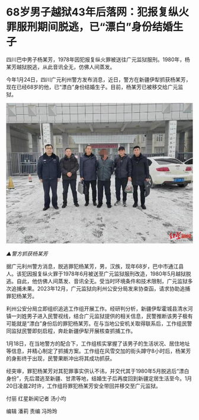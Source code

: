 # 68岁男子越狱43年后落网：犯报复纵火罪服刑期间脱逃，已“漂白”身份结婚生子

四川巴中男子杨某芳，1978年因犯报复纵火罪被送往广元监狱服刑。1980年，杨某芳越狱脱逃，从此音讯全无，仿佛人间蒸发。

今年1月24日，四川广元利州警方发布消息，近日，警方在新疆伊犁抓获杨某芳，现在已经68岁的他，已“漂白”身份结婚生子。目前，杨某芳已被移交给广元监狱。

![f1fa8fecadc1906ce9e216078041ec35.jpg](https://raw.githubusercontent.com/qqhsx/qqnews_image/main/2024/01/24/68岁男子越狱43年后落网：犯报复纵火罪服刑期间脱逃，已“漂白”身份结婚生子/f1fa8fecadc1906ce9e216078041ec35.jpg)

_▲警方抓获杨某芳_

据广元利州警方消息，脱逃罪犯杨某芳，男，汉族，现年68岁，巴中市通江县人。该犯因报复纵火罪于1978年6月被送至广元监狱服刑改造，1980年5月越狱脱逃。自此，他仿佛人间蒸发、音讯全无。受当时环境条件和技术限制，广元监狱多次追捕未果。2023年12月，广元监狱向利州公安分局发来协查函，请求协助追捕罪犯杨某芳。

利州公安分局立即组织追逃工作组开展工作。经研判分析，新疆伊犁霍城县清水河镇一刘姓男子进入民警视线，结合广元监狱提供的相关信息，民警推断该男子极有可能就是“漂白”身份后的罪犯杨某芳。在与当地公安机关取得联系后，工作组民警同监狱民警即刻启程，奔赴新疆伊犁开展核查抓捕工作。

1月18日，在当地警方的配合下，工作组核实掌握了该男子的生活状况、居住地址等信息，并精心制定了抓捕方案。工作组在风雪交加的街头蹲守8小时后，杨某芳的身影终于出现，民警果断冲出将其成功抓获。

经突审，罪犯杨某芳对其犯罪事实供认不讳，并交代其于1980年5月脱逃后“漂白身份”，先后潜逃至新疆、甘肃等地，结婚生子后再度回到新疆定居生活至今。1月20日凌晨2时许，工作组将罪犯杨某芳安全带回并移交至广元监狱。

付丽 红星新闻记者 汤小均

编辑 潘莉 责编 冯玲玲


